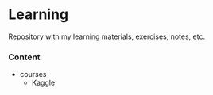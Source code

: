 # Learning
Repository with my learning materials, exercises, notes, etc.

### Content
- courses
  - Kaggle

